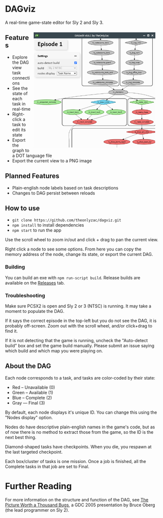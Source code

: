 # DAGviz
A real-time game-state editor for Sly 2 and Sly 3.

<img src="img/thumb.png" alt="A screenshot of DAGviz." align="right" style="float: right; margin: 10px; width: 400px">

## Features
* Explore the DAG view task connections
* See the state of each task in real-time
* Right-click a task to edit its state
* Export the graph to a DOT language file
* Export the current view to a PNG image

## Planned Features
* Plain-english node labels based on task descriptions
* Changes to DAG persist between reloads

## How to use
* `git clone https://github.com/theonlyzac/dagviz.git`
* `npm install` to install dependencies
* `npm start` to run the app

Use the scroll wheel to zoom in/out and click + drag to pan the current view.

Right click a node to see some options. From here you can copy the memory address of the node, change its state, or export the current DAG.

### Building
You can build an exe with `npm run-script build`. Release builds are available on the [Releases](https://github.com/TheOnlyZac/DAGedit/releases/) tab.

### Troubleshooting
Make sure PCSX2 is open and Sly 2 or 3 (NTSC) is running. It may take a moment to populate the DAG.

If it says the correct episode in the top-left but you do not see the DAG, it is probably off-screen. Zoom out with the scroll wheel, and/or click+drag to find it.

If it is not detecting that the game is running, uncheck the "Auto-detect build" box and set the game build manually. Please submit an issue saying which build and which map you were playing on.

## About the DAG
Each node corresponds to a task, and tasks are color-coded by their state:
* Red – Unavailable (0)
* Green – Available (1)
* Blue – Complete (2)
* Gray — Final (3)

By default, each node displays it's unique ID. You can change this using the "Nodes display" option.

Nodes do have descriptive plain-english names in the game's code, but as of now there is no method to extract those from the game, so the ID is the next best thing.

Diamond-shaped tasks have checkpoints. When you die, you respawn at the last targeted checkpoint.

Each box/cluster of tasks is one mission. Once a job is finished, all the Complete tasks in that job are set to Final.

# Further Reading
For more information on the structure and function of the DAG, see [The Picture Worth a Thousand Bugs](https://youtu.be/Yl20uIQ3fEw), a GDC 2005 presentation by Bruce Oberg (the lead programmer on Sly 2).
